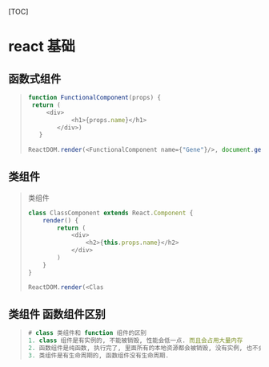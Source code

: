 [TOC]

# react 基础

## 函数式组件

> ```js
>function FunctionalComponent(props) {
>  return (
>      <div>
>             <h1>{props.name}</h1>
>         </div>)
>    }
>    
> ReactDOM.render(<FunctionalComponent name={"Gene"}/>, document.getElementById('root'))
> 
> ```

## 类组件

> 类组件
>
> ```js
> class ClassComponent extends React.Component {
>     render() {
>         return (
>             <div>
>                 <h2>{this.props.name}</h2>
>             </div>
>         )
>     }
> }
> 
> ReactDOM.render(<Clas
> ```
>

## 类组件 函数组件区别

> ```js
> # class 类组件和 function 组件的区别
> 1. class 组件是有实例的, 不能被销毁, 性能会低一点. 而且会占用大量内存
> 2. 函数组件是纯函数, 执行完了, 里面所有的本地资源都会被销毁, 没有实例, 也不会占用大量内存, 性能会高一点.
> 3. 类组件是有生命周期的, 函数组件没有生命周期. 
> 
> ```
>
> 

